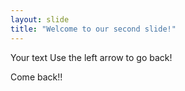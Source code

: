 ```yaml
---
layout: slide
title: "Welcome to our second slide!"
---
```

Your text
Use the left arrow to go back!

Come back!!
